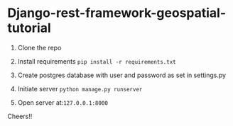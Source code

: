 # Django-rest-framework-geospatial-tutorial

1. Clone the repo

2. Install requirements
`pip install -r requirements.txt`

3. Create postgres database with user and password as set in settings.py

4. Initiate server
`python manage.py runserver`

5. Open server at:`127.0.0.1:8000`

Cheers!!
